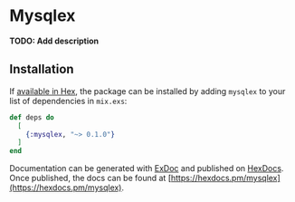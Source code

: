 # Mysqlex

**TODO: Add description**

## Installation

If [available in Hex](https://hex.pm/docs/publish), the package can be installed
by adding `mysqlex` to your list of dependencies in `mix.exs`:

```elixir
def deps do
  [
    {:mysqlex, "~> 0.1.0"}
  ]
end
```

Documentation can be generated with [ExDoc](https://github.com/elixir-lang/ex_doc)
and published on [HexDocs](https://hexdocs.pm). Once published, the docs can
be found at [https://hexdocs.pm/mysqlex](https://hexdocs.pm/mysqlex).

